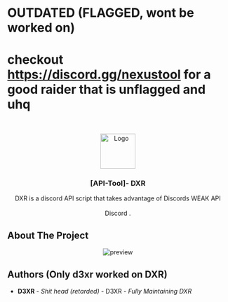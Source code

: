 # OUTDATED (FLAGGED, wont be worked on)
# checkout https://discord.gg/nexustool for a good raider that is unflagged and uhq

<br/>
<p align="center">
  <a href="[https://github.com/Xvirus-Team/xvirus-tools](https://github.com/vccie/DXR-discord-multi-tool/)">
    <img src="https://cdn.discordapp.com/attachments/1206191296755273752/1206214788523495424/image.png?ex=65db320f&is=65c8bd0f&hm=c52abf327f57fd9f252221bd1e18ed4651247e5ff423ac5ffe5698e0f340509a&" alt="Logo" width="80" height="80">
  </a>

  <h3 align="center">[API-Tool]- DXR</h3>

  <p align="center">
    DXR is a discord API script that takes advantage of Discords WEAK API
    <br/>
    <br/>
    <a hre"">Discord</a>
    .
  </p>
</p>

## About The Project

<p align="center">
  <img alt="preview" src="[https://github.com/Xvirus-Team/Xvirus-Tools/assets/89728480/842e977d-f4d3-47c4-b222-b3e58fedf979](https://cdn.discordapp.com/attachments/1206191296755273752/1206215773794738237/image.png?ex=65db32fa&is=65c8bdfa&hm=1552df0c2242f71d6ee09ec7ea14a310b183207bc64f7bfc9db82f87fa00be3d&)">
</p>

## Authors (Only d3xr worked on DXR)

* **D3XR** - *Shit head (retarded)* - D3XR - *Fully Maintaining DXR*

